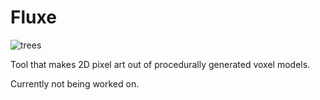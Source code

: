 # Fluxe
![trees](http://i.imgur.com/hDYWkCZ.png)

Tool that makes 2D pixel art out of procedurally generated voxel models.

Currently not being worked on.


